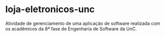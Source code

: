 # loja-eletronicos-unc
Atividade de gerenciamento de uma aplicação de software realizada com os acadêmicos da 8ª fase de Engenharia de Software da UnC.

